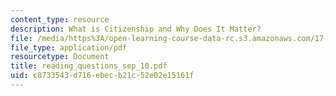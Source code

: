 ```yaml
---
content_type: resource
description: What is Citizenship and Why Does It Matter?
file: /media/https%3A/open-learning-course-data-rc.s3.amazonaws.com/17-042-citizenship-and-pluralism-fall-2003/c8733543d716ebecb21c52e02e15161f_reading_questions_sep_10.pdf
file_type: application/pdf
resourcetype: Document
title: reading_questions_sep_10.pdf
uid: c8733543-d716-ebec-b21c-52e02e15161f
---
```


